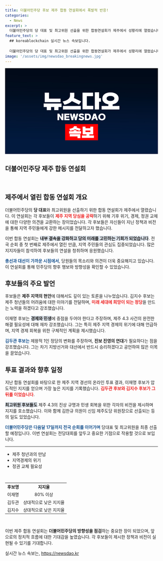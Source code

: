 ```yaml
---
title: 더불어민주당 후보 제주 합동 연설회에서 폭발적 반응!
categories:
  - News
excerpt: >
  더불어민주당의 당 대표 및 최고위원 선출을 위한 합동연설회가 제주에서 성황리에 열렸습니다. 김지수, 이재명, 김두관 후보가 기후 위기와 경제 해결을 약속하며 제주당심을 사로잡았습니다. 이재명 후보는 압도적인 지지를 얻었고, 제주도당 위원장으로 김한규 의원이 선출되었습니다. 변화의 바람이 불고 있습니다!
feature_text: >
  ## koreablockchain 실시간 뉴스 속보입니다.

  더불어민주당의 당 대표 및 최고위원 선출을 위한 합동연설회가 제주에서 성황리에 열렸습니다. 김지수, 이재명, 김두관 후보가 기후 위기와 경제 해결을 약속하며 제주당심을 사로잡았습니다. 이재명 후보는 압도적인 지지를 얻었고, 제주도당 위원장으로 김한규 의원이 선출되었습니다. 변화의 바람이 불고 있습니다!
image: '/assets/img/newsdao_breakingnews.jpg'
---
```


<p><img src="/assets/img/newsdao_breakingnews.jpg" alt="koreablockchain 속보" /></p>

<h2 data-ke-size="size26">더불어민주당 제주 합동 연설회</h2>

<p data-ke-size="size16">&nbsp;</p>

<h2 data-ke-size="size26">제주에서 열린 합동 연설회 개요</h2>

<p data-ke-size="size16">더불어민주당의 <b>당 대표</b>와 최고위원을 선출하기 위한 합동 연설회가 제주에서 열렸습니다. 이 연설회는 각 후보들이 <b><span style="color: #ee2323;">제주 지역 당심을 공략</span></b>하기 위해 기후 위기, 경제, 정권 교체에 대한 다양한 의견을 교환하는 장이었습니다. 각 후보들은 자신들이 지닌 정책과 비전을 통해 지역 주민들에게 강한 메시지를 전달하고자 했습니다.</p>

<p data-ke-size="size16">이번 합동 연설회는 <b><span style="background-color: #21538527;">내부 결속을 강화하고 당의 미래를 고민하는 기회가 되었습니다</span></b>. 전국 순회 중 첫 번째로 제주에서 열린 만큼, 지역 주민들의 관심도 집중되었습니다. 많은 지지자들이 참석하여 후보들의 연설을 청취하며 응원했습니다.</p>

<p data-ke-size="size16"><b><span style="color: #1a5490;">총선과 대선이 가까운 시점에서</span></b>, 당원들의 목소리와 의견이 더욱 중요해지고 있습니다. 이 연설회를 통해 민주당의 향후 행보와 방향성을 확인할 수 있었습니다.</p>

<h2 data-ke-size="size26">후보들의 주요 발언</h2>

<p data-ke-size="size16">후보들은 <b>제주 지역의 현안</b>에 대해서도 깊이 있는 토론을 나누었습니다. 김지수 후보는 제주 청년들의 어려움에 대한 이야기를 전달하며, <b><span style="color: #ee2323;">미래 세대에 희망이 되는 정당</span></b>을 만드는 노력을 하겠다고 강조했습니다.</p>

<p data-ke-size="size16">이재명 후보는 <b><span style="background-color: #21538527;">경제와 민생</span></b>에 중점을 두어야 한다고 주장하며, 제주 4.3 사건의 완전한 해결 필요성에 대해 재차 강조했습니다. 그는 특히 제주 지역 경제의 위기에 대해 언급하며, 지역 경제 회복을 위한 구체적인 계획을 제시했습니다.</p>

<p data-ke-size="size16"><b><span style="color: #1a5490;">김두관 후보는</span></b> 제왕적 1인 정당의 변화를 주장하며, <b>진보 진영의 연대</b>가 필요하다는 점을 강조했습니다. 그는 차기 지방선거와 대선에서 반드시 승리하겠다고 공언하여 많은 이목을 끌었습니다.</p>

<h2 data-ke-size="size26">투표 결과와 향후 일정</h2>

<p data-ke-size="size16">지난 합동 연설회를 바탕으로 한 제주 지역 경선의 온라인 투표 결과, 이재명 후보가 압도적인 지지를 얻으며 가장 높은 지지를 기록했습니다. <b><span style="color: #ee2323;">김두관 후보와 김지수 후보가 그 뒤를 이었습니다</span></b>.</p>

<p data-ke-size="size16"><b><span style="background-color: #21538527;">최고위원 후보들도</span></b> 제주 4.3의 진상 규명과 민생 회복을 위한 각자의 비전을 제시하며 지지를 호소했습니다. 이와 함께 김한규 의원이 신임 제주도당 위원장으로 선출되는 등의 일도 있었습니다.</p>

<p data-ke-size="size16"><b><span style="color: #1a5490;">더불어민주당은 다음달 17일까지 전국 순회를 이어가며</span></b> 당대표 및 최고위원을 최종 선출할 예정입니다. 이번 연설회는 전당대회를 앞두고 중요한 기점으로 작용할 것으로 보입니다.</p>

<hr>

<ul>
    <li>제주 청년과의 만남</li>
    <li>지역경제의 위기</li>
    <li>정권 교체 필요성</li>
</ul>

<p data-ke-size="size16">&nbsp;</p>

<table style="width: 100%;">
    <tr>
        <td style="text-align: center; height: 17px;"><b>후보명</b></td>
        <td style="text-align: center; height: 17px;"><b>지지율</b></td>
    </tr>
    <tr>
        <td style="text-align: center; height: 17px;">이재명</td>
        <td style="text-align: center; height: 17px;">80% 이상</td>
    </tr>
    <tr>
        <td style="text-align: center; height: 17px;">김두관</td>
        <td style="text-align: center; height: 17px;">상대적으로 낮은 지지율</td>
    </tr>
    <tr>
        <td style="text-align: center; height: 17px;">김지수</td>
        <td style="text-align: center; height: 17px;">상대적으로 낮은 지지율</td>
    </tr>
</table>

<p data-ke-size="size16">&nbsp;</p>

<p data-ke-size="size16">이번 제주 합동 연설회는 <b>더불어민주당의 방향성을 점검</b>하는 중요한 장이 되었으며, 앞으로의 정치적 흐름에 대한 기대감을 높였습니다. 각 후보들이 제시한 정책과 비전이 실현될 수 있기를 기대합니다.</p>
실시간 뉴스 속보는, <a href="https://newsdao.kr" rel="dofollow">https://newsdao.kr</a>


